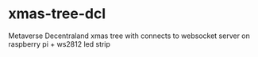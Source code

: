 # xmas-tree-dcl
 Metaverse Decentraland xmas tree with connects to websocket server on raspberry pi + ws2812 led strip
